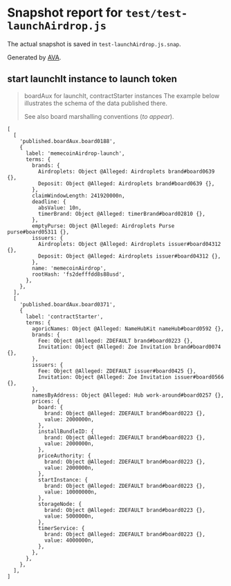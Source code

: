 # Snapshot report for `test/test-launchAirdrop.js`

The actual snapshot is saved in `test-launchAirdrop.js.snap`.

Generated by [AVA](https://avajs.dev).

## start launchIt instance to launch token

> boardAux for launchIt, contractStarter instances
> The example below illustrates the schema of the data published there.
> 
> See also board marshalling conventions (_to appear_).

    [
      [
        'published.boardAux.board0188',
        {
          label: 'memecoinAirdrop-launch',
          terms: {
            brands: {
              Airdroplets: Object @Alleged: Airdroplets brand#board0639 {},
              Deposit: Object @Alleged: Airdroplets brand#board0639 {},
            },
            claimWindowLength: 241920000n,
            deadline: {
              absValue: 10n,
              timerBrand: Object @Alleged: timerBrand#board02810 {},
            },
            emptyPurse: Object @Alleged: Airdroplets Purse purse#board05311 {},
            issuers: {
              Airdroplets: Object @Alleged: Airdroplets issuer#board04312 {},
              Deposit: Object @Alleged: Airdroplets issuer#board04312 {},
            },
            name: 'memecoinAirdrop',
            rootHash: 'fs2defffdd8s88usd',
          },
        },
      ],
      [
        'published.boardAux.board0371',
        {
          label: 'contractStarter',
          terms: {
            agoricNames: Object @Alleged: NameHubKit nameHub#board0592 {},
            brands: {
              Fee: Object @Alleged: ZDEFAULT brand#board0223 {},
              Invitation: Object @Alleged: Zoe Invitation brand#board0074 {},
            },
            issuers: {
              Fee: Object @Alleged: ZDEFAULT issuer#board0425 {},
              Invitation: Object @Alleged: Zoe Invitation issuer#board0566 {},
            },
            namesByAddress: Object @Alleged: Hub work-around#board0257 {},
            prices: {
              board: {
                brand: Object @Alleged: ZDEFAULT brand#board0223 {},
                value: 2000000n,
              },
              installBundleID: {
                brand: Object @Alleged: ZDEFAULT brand#board0223 {},
                value: 2000000n,
              },
              priceAuthority: {
                brand: Object @Alleged: ZDEFAULT brand#board0223 {},
                value: 2000000n,
              },
              startInstance: {
                brand: Object @Alleged: ZDEFAULT brand#board0223 {},
                value: 10000000n,
              },
              storageNode: {
                brand: Object @Alleged: ZDEFAULT brand#board0223 {},
                value: 5000000n,
              },
              timerService: {
                brand: Object @Alleged: ZDEFAULT brand#board0223 {},
                value: 4000000n,
              },
            },
          },
        },
      ],
    ]
